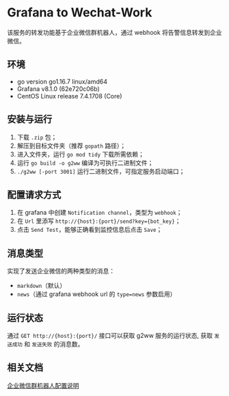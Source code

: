 # Grafana to Wechat-Work
该服务的转发功能基于企业微信群机器人，通过 webhook 将告警信息转发到企业微信。

## 环境
- go version go1.16.7 linux/amd64
- Grafana v8.1.0 (62e720c06b)
- CentOS Linux release 7.4.1708 (Core)

## 安装与运行
1. 下载 `.zip` 包；
2. 解压到目标文件夹（推荐 `gopath` 路径）；
3. 进入文件夹，运行 `go mod tidy` 下载所需依赖；
4. 运行 `go build -o g2ww` 编译为可执行二进制文件；
5. `./g2ww [-port 3001]` 运行二进制文件，可指定服务启动端口；

## 配置请求方式
1. 在 grafana 中创建 `Notification channel`，类型为 `webhook`；
2. 在 `Url` 里添写 `http://{host}:{port}/send?key={bot_key}`；
3. 点击 `Send Test`，能够正确看到监控信息后点击 `Save`；

## 消息类型
实现了发送企业微信的两种类型的消息：
- `markdown`（默认）
- `news`（通过 grafana webhook url 的 `type=news` 参数启用）

## 运行状态
通过 `GET http://{host}:{port}/` 接口可以获取 g2ww 服务的运行状态, 获取 `发送成功` 和 `发送失败` 的消息数。

## 相关文档
[企业微信群机器人配置说明](https://work.weixin.qq.com/api/doc/90000/90136/91770)
